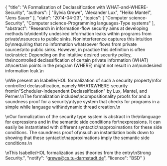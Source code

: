 {
    "title": "A Formalization of Declassification with WHAT-and-WHERE-Security",
    "authors": [
        "Sylvia Grewe",
        "Alexander Lux",
        "Heiko Mantel",
        "Jens Sauer"
    ],
    "date": "2014-04-23",
    "topics": [
        "Computer science-Security",
        "Computer science-Programming languages-Type systems"
    ],
    "abstract": "Research in information-flow security aims at developing methods to\nidentify undesired information leaks within programs from private\nsources to public sinks. Noninterference captures this intuition by\nrequiring that no information whatsoever flows from private sources\nto public sinks. However, in practice this definition is often too\nstrict: Depending on the intuitive desired security policy, the\ncontrolled declassification of certain private information (WHAT) at\ncertain points in the program (WHERE) might not result in an\nundesired information leak.\n<p>\nWe present an Isabelle/HOL formalization of such a security property\nfor controlled declassification, namely WHAT&WHERE-security from\n\"Scheduler-Independent Declassification\" by Lux, Mantel, and Perner.\nThe formalization includes\ncompositionality proofs for and a soundness proof for a security\ntype system that checks for programs in a simple while language with\ndynamic thread creation.\n<p>\nOur formalization of the security type system is abstract in the\nlanguage for expressions and in the semantic side conditions for\nexpressions. It can easily be instantiated with different syntactic\napproximations for these side conditions. The soundness proof of\nsuch an instantiation boils down to showing that these syntactic\napproximations imply the semantic side conditions.\n<p>\nThis Isabelle/HOL formalization uses theories from the entry\nStrong Security.",
    "notify": "grewe@cs.tu-darmstadt.de",
    "licence": "BSD"
}